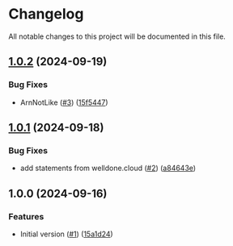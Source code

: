 # Changelog

All notable changes to this project will be documented in this file.

## [1.0.2](https://github.com/acai-consulting/terraform-aws-acf-scp-statements/compare/1.0.1...1.0.2) (2024-09-19)


### Bug Fixes

* ArnNotLike ([#3](https://github.com/acai-consulting/terraform-aws-acf-scp-statements/issues/3)) ([15f5447](https://github.com/acai-consulting/terraform-aws-acf-scp-statements/commit/15f544766dbe30720db4a465b9c804ce7605eb10))

## [1.0.1](https://github.com/acai-consulting/terraform-aws-acf-scp-statements/compare/1.0.0...1.0.1) (2024-09-18)


### Bug Fixes

* add statements from welldone.cloud ([#2](https://github.com/acai-consulting/terraform-aws-acf-scp-statements/issues/2)) ([a84643e](https://github.com/acai-consulting/terraform-aws-acf-scp-statements/commit/a84643ea341562a69a14c663a086277310610f2a))

## 1.0.0 (2024-09-16)


### Features

* Initial version ([#1](https://github.com/acai-consulting/terraform-aws-acf-scp-statements/issues/1)) ([15a1d24](https://github.com/acai-consulting/terraform-aws-acf-scp-statements/commit/15a1d24c0a3e0c45f42917d44e6d515f8b7f5103))
